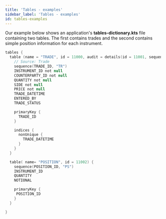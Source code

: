 ```yaml
---
title: 'Tables - examples'
sidebar_label: 'Tables - examples'
id: tables-examples
---
```



Our example below shows an application's **tables-dictionary.kts** file containing two tables. The first contains trades and the second contains simple position information for each instrument.

```kotlin
tables {
  table (name = "TRADE", id = 11000, audit = details(id = 11001, sequence = "TR", tsKey = true)) {
    // Source: Trade
    sequence(TRADE_ID, "TR")
    INSTRUMENT_ID not null
    COUNTERPARTY_ID not null
    QUANTITY not null
    SIDE not null
    PRICE not null
    TRADE_DATETIME
    ENTERED_BY
    TRADE_STATUS

    primaryKey {
      TRADE_ID
    }

    indices {
      nonUnique {
        TRADE_DATETIME
      }
    }
  }

  table( name= "POSITION", id = 11002) {
    sequence(POSITION_ID, "PS")
    INSTRUMENT_ID
    QUANTITY
    NOTIONAL

    primaryKey {
     POSITION_ID
    }
  }

}
```

